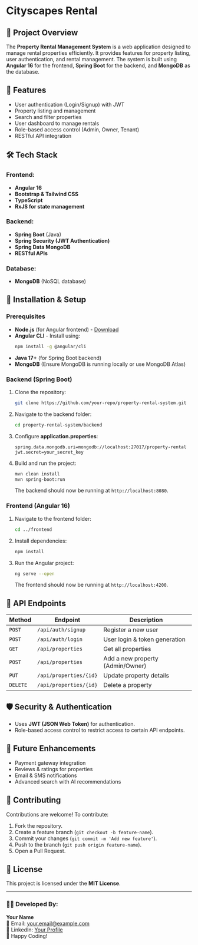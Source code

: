 # Cityscapes Rental

## 📌 Project Overview
The **Property Rental Management System** is a web application designed to manage rental properties efficiently. It provides features for property listing, user authentication, and rental management. The system is built using **Angular 16** for the frontend, **Spring Boot** for the backend, and **MongoDB** as the database.

## 🚀 Features
- User authentication (Login/Signup) with JWT
- Property listing and management
- Search and filter properties
- User dashboard to manage rentals
- Role-based access control (Admin, Owner, Tenant)
- RESTful API integration

## 🛠️ Tech Stack
### Frontend:
- **Angular 16**
- **Bootstrap & Tailwind CSS**
- **TypeScript**
- **RxJS for state management**

### Backend:
- **Spring Boot** (Java)
- **Spring Security (JWT Authentication)**
- **Spring Data MongoDB**
- **RESTful APIs**

### Database:
- **MongoDB** (NoSQL database)

## 🔧 Installation & Setup
### Prerequisites
- **Node.js** (for Angular frontend) - [Download](https://nodejs.org/)
- **Angular CLI** - Install using:
  ```sh
  npm install -g @angular/cli
  ```
- **Java 17+** (for Spring Boot backend)
- **MongoDB** (Ensure MongoDB is running locally or use MongoDB Atlas)

### Backend (Spring Boot)
1. Clone the repository:
   ```sh
   git clone https://github.com/your-repo/property-rental-system.git
   ```
2. Navigate to the backend folder:
   ```sh
   cd property-rental-system/backend
   ```
3. Configure **application.properties**:
   ```properties
   spring.data.mongodb.uri=mongodb://localhost:27017/property-rental
   jwt.secret=your_secret_key
   ```
4. Build and run the project:
   ```sh
   mvn clean install
   mvn spring-boot:run
   ```
   The backend should now be running at `http://localhost:8080`.

### Frontend (Angular 16)
1. Navigate to the frontend folder:
   ```sh
   cd ../frontend
   ```
2. Install dependencies:
   ```sh
   npm install
   ```
3. Run the Angular project:
   ```sh
   ng serve --open
   ```
   The frontend should now be running at `http://localhost:4200`.

## 🔗 API Endpoints
| Method | Endpoint | Description |
|--------|---------|-------------|
| `POST` | `/api/auth/signup` | Register a new user |
| `POST` | `/api/auth/login` | User login & token generation |
| `GET` | `/api/properties` | Get all properties |
| `POST` | `/api/properties` | Add a new property (Admin/Owner) |
| `PUT` | `/api/properties/{id}` | Update property details |
| `DELETE` | `/api/properties/{id}` | Delete a property |

## 🛡 Security & Authentication
- Uses **JWT (JSON Web Token)** for authentication.
- Role-based access control to restrict access to certain API endpoints.

## 📌 Future Enhancements
- Payment gateway integration
- Reviews & ratings for properties
- Email & SMS notifications
- Advanced search with AI recommendations

## 🤝 Contributing
Contributions are welcome! To contribute:
1. Fork the repository.
2. Create a feature branch (`git checkout -b feature-name`).
3. Commit your changes (`git commit -m 'Add new feature'`).
4. Push to the branch (`git push origin feature-name`).
5. Open a Pull Request.

## 📜 License
This project is licensed under the **MIT License**.

---
### 👨‍💻 Developed By:
**Your Name**  
📧 Email: your.email@example.com  
🔗 LinkedIn: [Your Profile](https://linkedin.com/in/yourprofile)  
🚀 Happy Coding!

